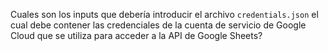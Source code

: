 Cuales son los inputs que debería introducir el archivo `credentials.json` el cual debe contener las credenciales de la cuenta de servicio de Google Cloud que se utiliza para acceder a la API de Google Sheets?